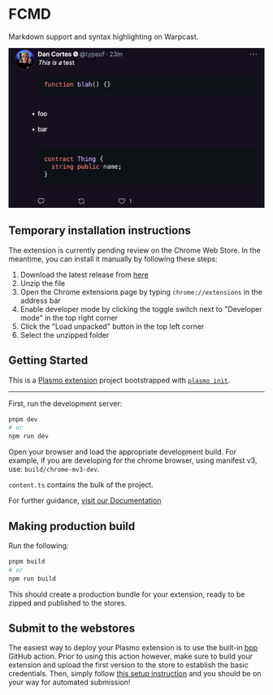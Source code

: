 # FCMD

Markdown support and syntax highlighting on Warpcast.

![Screenshot of cast with markdown and syntax highlighting](./assets/screenshot.png)

## Temporary installation instructions

The extension is currently pending review on the Chrome Web Store. In the meantime, you can install it manually by following these steps:

1. Download the latest release from [here](https://github.com/dgca/fcmd/raw/main/download/chrome-mv3-prod.zip)
2. Unzip the file
3. Open the Chrome extensions page by typing `chrome://extensions` in the address bar
4. Enable developer mode by clicking the toggle switch next to "Developer mode" in the top right corner
5. Click the "Load unpacked" button in the top left corner
6. Select the unzipped folder

## Getting Started

This is a [Plasmo extension](https://docs.plasmo.com/) project bootstrapped with [`plasmo init`](https://www.npmjs.com/package/plasmo).

---

First, run the development server:

```bash
pnpm dev
# or
npm run dev
```

Open your browser and load the appropriate development build. For example, if you are developing for the chrome browser, using manifest v3, use: `build/chrome-mv3-dev`.

`content.ts` contains the bulk of the project.

For further guidance, [visit our Documentation](https://docs.plasmo.com/)

## Making production build

Run the following:

```bash
pnpm build
# or
npm run build
```

This should create a production bundle for your extension, ready to be zipped and published to the stores.

## Submit to the webstores

The easiest way to deploy your Plasmo extension is to use the built-in [bpp](https://bpp.browser.market) GitHub action. Prior to using this action however, make sure to build your extension and upload the first version to the store to establish the basic credentials. Then, simply follow [this setup instruction](https://docs.plasmo.com/framework/workflows/submit) and you should be on your way for automated submission!
